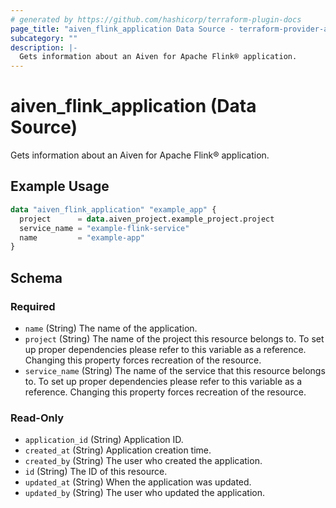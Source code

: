 ```yaml
---
# generated by https://github.com/hashicorp/terraform-plugin-docs
page_title: "aiven_flink_application Data Source - terraform-provider-aiven"
subcategory: ""
description: |-
  Gets information about an Aiven for Apache Flink® application.
---
```


# aiven_flink_application (Data Source)

Gets information about an Aiven for Apache Flink® application.

## Example Usage

```terraform
data "aiven_flink_application" "example_app" {
  project      = data.aiven_project.example_project.project
  service_name = "example-flink-service"
  name         = "example-app"
}
```

<!-- schema generated by tfplugindocs -->
## Schema

### Required

- `name` (String) The name of the application.
- `project` (String) The name of the project this resource belongs to. To set up proper dependencies please refer to this variable as a reference. Changing this property forces recreation of the resource.
- `service_name` (String) The name of the service that this resource belongs to. To set up proper dependencies please refer to this variable as a reference. Changing this property forces recreation of the resource.

### Read-Only

- `application_id` (String) Application ID.
- `created_at` (String) Application creation time.
- `created_by` (String) The user who created the application.
- `id` (String) The ID of this resource.
- `updated_at` (String) When the application was updated.
- `updated_by` (String) The user who updated the application.

